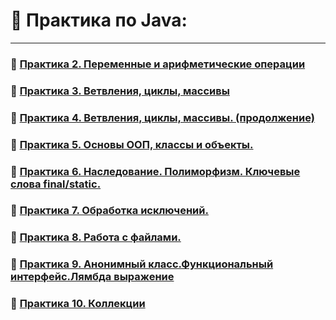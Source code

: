 # 🧠 Практика по Java:

---

### 🧩 [Практика 2. Переменные и арифметические операции](lessons/LESSON_2.md)
### 🧩 [Практика 3. Ветвления, циклы, массивы](lessons/LESSON_3.md)
### 🧩 [Практика 4. Ветвления, циклы, массивы. (продолжение)](lessons/LESSON_4.md)
### 🧩 [Практика 5. Основы ООП, классы и объекты.](lessons/LESSON_5.md)
### 🧩 [Практика 6. Наследование. Полиморфизм. Ключевые слова final/static.](lessons/LESSON_6.md)
### 🧩 [Практика 7. Обработка исключений.](lessons/LESSON_7.md)
### 🧩 [Практика 8. Работа с файлами.](lessons/LESSON_8.md)
### 🧩 [Практика 9. Анонимный класс.Функциональный интерфейс.Лямбда выражение](lessons/LESSON_9.md)
### 🧩 [Практика 10. Коллекции](lessons/LESSON_10.md)
